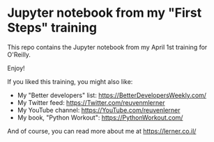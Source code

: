 # Jupyter notebook from my "First Steps" training

This repo contains the Jupyter notebook from my April 1st training for O'Reilly.

Enjoy!

If you liked this training, you might also like:

- My "Better developers" list: https://BetterDevelopersWeekly.com/
- My Twitter feed: https://Twitter.com/reuvenmlerner
- My YouTube channel: https://YouTube.com/reuvenlerner
- My book, "Python Workout": https://PythonWorkout.com/

And of course, you can read more about me at https://lerner.co.il/
